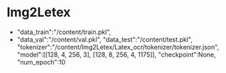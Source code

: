 # Img2Letex
+ "data_train":"/content/train.pkl",
+ "data_val":"/content/val.pkl",
"data_test":"/content/test.pkl",
"tokenizer":"/content/Img2Letex/Latex_ocr/tokenizer/tokenizer.json",
"model":[[128, 4, 256, 3], [128, 8, 256, 4, 1175]],
"checkpoint":None,
"num_epoch":10
